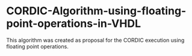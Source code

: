 # CORDIC-Algorithm-using-floating-point-operations-in-VHDL
This algorithm was created as proposal for the CORDIC execution using floating point operations.
